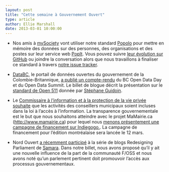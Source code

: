 ```yaml
---
layout: post
title: "Cette semaine à Gouvernement Ouvert"
type: article
author: Ellie Marshall
date: 2013-03-01 10:00:00
---
```

- Nos amis à [mySociety](http://www.mysociety.org/) vont utiliser notre standard [Popolo](http://www.popoloproject.com) pour mettre en mémoire des données sur des personnes, des organisations et des postes sur leur service web [PopIt](http://popit.mysociety.org/). Vous pouvez suivre [leur évolution sur GitHub](https://github.com/mysociety/popit/issues/239) ou joindre la conversation alors que nous travaillons à finaliser ce standard à travers [notre issue tracker](https://github.com/opennorth/popolo-standard/issues?state=open).

- [DataBC](http://www.data.gov.bc.ca/), le portail de données ouvertes du gouvernement de la Colombie-Britannique, [a publié un compte-rendu](http://blog.data.gov.bc.ca/2013/02/a-big-week-open-data-day-follows-the-bc-open-data-summit/) du BC Open Data Day et du Open Data Summit. Le billet de blogue décrit la présentation sur le [standard de Open 511](http://opennorth.github.com/Open511API/) donnée par [Stéphane Guidoin](http://nordouvert.ca/equipe/).

- Le [Commissaire à l’information et à la protection de la vie privée](http://www.ipc.on.ca/french/home-page/default.aspx) [souhaite](http://www.thestar.com/news/city_hall/2013/02/28/ontario_privacy_commissioner_wants_councillors_included_in_freedom_of_information_laws.html) que les activités des conseillers municipaux soient incluses dans la loi à l’accès à l’information. La transparence gouvernementale est le but que nous souhaitons atteindre avec le projet MaMairie.ca (http://www.mamairie.ca) pour lequel nous [menons présentement une campagne de financement sur Indiegogo.](http://www.indiegogo.com/projects/290328/x/1859729). La campagne de financement pour l’édition montréalaise sera lancée le 12 mars.

- Nord Ouvert [a récemment participé](http://www.samaracanada.com/samarablog/samara-main-blog/2013/02/27/open-north-strong-and-free) à la série de blogs Redesigning Parliament de [Samara](http://www.samaracanada.com). Dans notre billet, nous avons proposé qu’il y ait une nouvelle influence de la part de la communauté F/OSS et nous avons noté qu’un parlement pertinent doit promouvoir l’accès aux processus gouvernementaux.